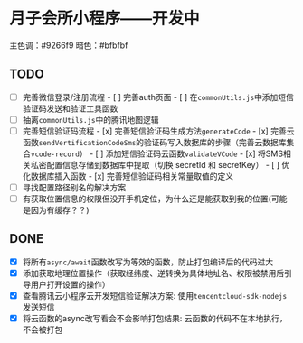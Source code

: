 # 月子会所小程序——开发中

主色调：#9266f9
暗色：#bfbfbf

## TODO

- [ ] 完善微信登录/注册流程
      - [ ] 完善auth页面
      - [ ] 在`commonUtils.js`中添加短信验证码发送和验证工具函数
- [ ] 抽离`commonUtils.js`中的腾讯地图逻辑
- [ ] 完善短信验证码流程
      - [x] 完善短信验证码生成方法`generateCode`
      - [x] 完善云函数`sendVertificationCodeSms`的验证码写入数据库的步骤（完善云数据库集合`vcode-record`）
      - [ ] 添加短信验证码云函数`validateVCode`
      - [x] 将SMS相关私密配置信息存储到数据库中提取（切换 secretId 和 secretKey）
      - [ ] 优化数据库插入函数
      - [x] 完善短信验证码相关常量取值的定义
- [ ] 寻找配置路径别名的解决方案
- [ ] 有获取位置信息的权限但没开手机定位，为什么还是能获取到我的位置(可能是因为有缓存？？)

## DONE

- [x] 将所有`async/await`函数改写为等效的函数，防止打包编译后的代码过大
- [x] 添加获取地理位置操作（获取经纬度、逆转换为具体地址名、权限被禁用后引导用户打开设置的操作）
- [x] 查看腾讯云小程序云开发短信验证解决方案: 使用`tencentcloud-sdk-nodejs`发送短信
- [x] 将云函数的async改写看会不会影响打包结果: 云函数的代码不在本地执行，不会被打包
